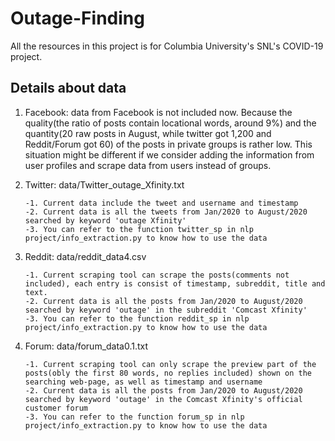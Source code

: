 # Outage-Finding
All the resources in this project is for Columbia University's SNL's COVID-19 project.

## Details about data
1. Facebook: data from Facebook is not included now. Because the quality(the ratio of posts contain locational words, around 9%) and the quantity(20 raw posts in August, while twitter got 1,200 and Reddit/Forum got 60) of the posts in private groups is rather low. This situation might be different if we consider adding the information from user profiles and scrape data from users instead of groups.
2. Twitter: data/Twitter_outage_Xfinity.txt

       -1. Current data include the tweet and username and timestamp
       -2. Current data is all the tweets from Jan/2020 to August/2020 searched by keyword 'outage Xfinity'
       -3. You can refer to the function twitter_sp in nlp project/info_extraction.py to know how to use the data
3. Reddit: data/reddit_data4.csv 

       -1. Current scraping tool can scrape the posts(comments not included), each entry is consist of timestamp, subreddit, title and text.
       -2. Current data is all the posts from Jan/2020 to August/2020 searched by keyword 'outage' in the subreddit 'Comcast Xfinity'
       -3. You can refer to the function reddit_sp in nlp project/info_extraction.py to know how to use the data
4. Forum: data/forum_data0.1.txt

       -1. Current scraping tool can only scrape the preview part of the posts(obly the first 80 words, no replies included) shown on the searching web-page, as well as timestamp and username
       -2. Current data is all the posts from Jan/2020 to August/2020 searched by keyword 'outage' in the Comcast Xfinity's official customer forum
       -3. You can refer to the function forum_sp in nlp project/info_extraction.py to know how to use the data
            
